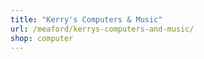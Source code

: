 ```yaml
---
title: "Kerry's Computers & Music"
url: /meaford/kerrys-computers-and-music/
shop: computer
---
```

